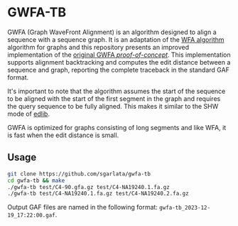 # GWFA-TB

GWFA (Graph WaveFront Alignment) is an algorithm designed to align a sequence with a sequence graph. It is an adaptation of the [WFA algorithm][wfa] algorithm for graphs and this repository presents an improved implementation of the [original GWFA *proof-of-concept*][gwfa]. This implementation supports alignment backtracking and computes the edit distance between a sequence and graph, reporting the complete traceback in the standard GAF format.

It's important to note that the algorithm assumes the start of the sequence to be aligned with the start of the first segment in the graph and requires the query sequence to be fully aligned. This makes it similar to the SHW mode of [edlib][edlib].

GWFA is optimized for graphs consisting of long segments and like WFA, it is fast when the edit distance is small.

## Usage

```sh
git clone https://github.com/sgarlata/gwfa-tb
cd gwfa-tb && make
./gwfa-tb test/C4-90.gfa.gz test/C4-NA19240.1.fa.gz
./gwfa-tb test/C4-NA19240.1.fa.gz test/C4-NA19240.2.fa.gz
```

Output GAF files are named in the following format:
`gwfa-tb_2023-12-19_17:22:00.gaf`.

[gwfa]: https://github.com/lh3/gwfa
[wfa]: https://github.com/smarco/WFA
[edlib]: https://github.com/Martinsos/edlib
